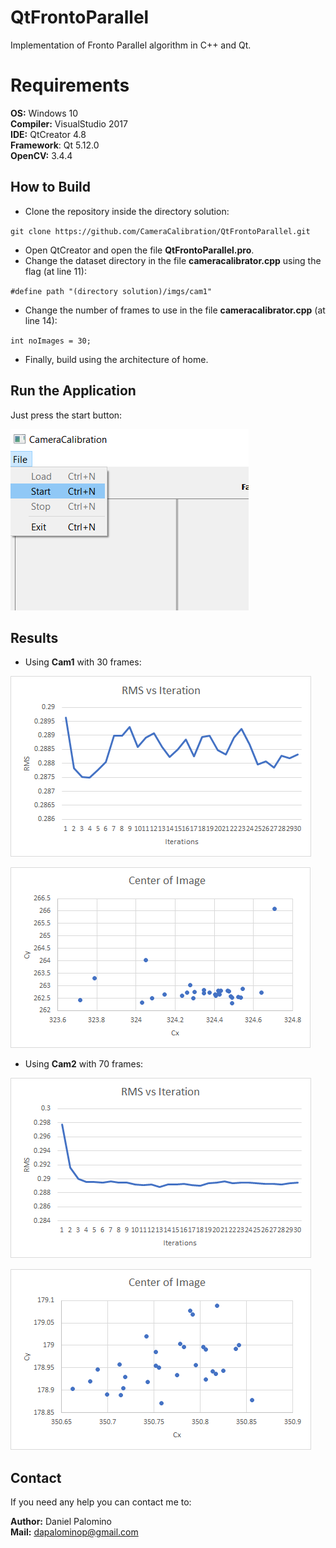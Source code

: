 # QtFrontoParallel
Implementation of Fronto Parallel algorithm in C++ and Qt.

# Requirements

**OS:** Windows 10 <br/>
**Compiler:** VisualStudio 2017 <br/>
**IDE:** QtCreator 4.8 <br/>
**Framework**: Qt 5.12.0 <br/>
**OpenCV:** 3.4.4

## How to Build

 *  Clone the repository inside the directory solution:
 
 ``
 git clone https://github.com/CameraCalibration/QtFrontoParallel.git
 ``
 *  Open QtCreator and open the file **QtFrontoParallel.pro**.
 *  Change the dataset directory in the file **cameracalibrator.cpp** using the flag (at line 11):

 ``
 #define path "(directory solution)/imgs/cam1"
 ``
 *  Change the number of frames to use in the file **cameracalibrator.cpp** (at line 14):
 
 ``
 int noImages = 30;
 ``
 *  Finally, build using the architecture of home.
 
 ## Run the Application
 
 Just press the start button:
 
 ![alt text](https://raw.githubusercontent.com/CameraCalibration/QtFrontoParallel/master/static/start_button.png "Start Button")
 
 ## Results
 
 *  Using **Cam1** with 30 frames: 
 
![alt text](https://raw.githubusercontent.com/CameraCalibration/QtFrontoParallel/master/static/cam1_rms.png "RMS Cam01")

![alt text](https://raw.githubusercontent.com/CameraCalibration/QtFrontoParallel/master/static/cam1_centers.png "Centers Cam01")
 
 *  Using **Cam2** with 70 frames: 
 
![alt text](https://raw.githubusercontent.com/CameraCalibration/QtFrontoParallel/master/static/cam2_rms.png "RMS Cam02")

![alt text](https://raw.githubusercontent.com/CameraCalibration/QtFrontoParallel/master/static/cam2_centers.png "Centers Cam02")
 
 
## Contact
If you need any help you can contact me to:
 
**Author:** Daniel Palomino <br/>
**Mail:**   dapalominop@gmail.com
